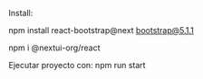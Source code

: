 Install:

npm install react-bootstrap@next bootstrap@5.1.1

npm i @nextui-org/react

Ejecutar proyecto con: npm run start
